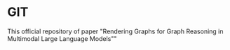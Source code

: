 # GIT
This official repository of  paper "Rendering Graphs for Graph Reasoning in Multimodal Large Language Models""
